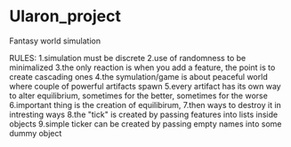 # Ularon_project
Fantasy world simulation


RULES:
1.simulation must be discrete
2.use of randomness to be minimalized
3.the only reaction is when you add a feature, the point is to create cascading ones
4.the symulation/game is about peaceful world where couple of powerful artifacts spawn
5.every artifact has its own way to alter equilibrium, sometimes for the better, sometimes for the worse
6.important thing is the creation of equilibirum, 
7.then ways to destroy it in intresting ways
8.the "tick" is created by passing features into lists inside objects
9.simple ticker can be created by passing empty names into some dummy object
